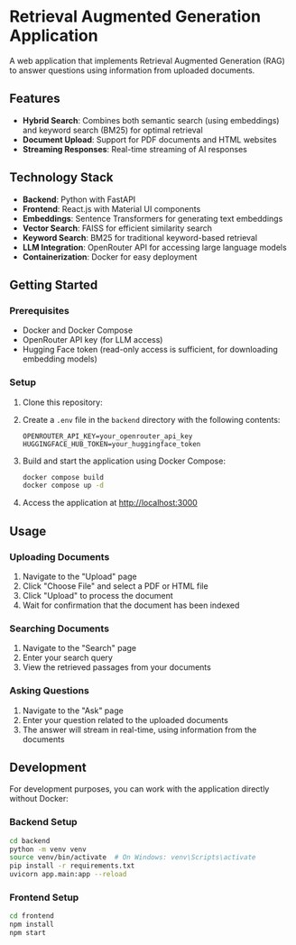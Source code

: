 # Retrieval Augmented Generation Application

A web application that implements Retrieval Augmented Generation (RAG) to answer questions using information from uploaded documents.

## Features

- **Hybrid Search**: Combines both semantic search (using embeddings) and keyword search (BM25) for optimal retrieval
- **Document Upload**: Support for PDF documents and HTML websites
- **Streaming Responses**: Real-time streaming of AI responses

## Technology Stack

- **Backend**: Python with FastAPI
- **Frontend**: React.js with Material UI components
- **Embeddings**: Sentence Transformers for generating text embeddings
- **Vector Search**: FAISS for efficient similarity search
- **Keyword Search**: BM25 for traditional keyword-based retrieval
- **LLM Integration**: OpenRouter API for accessing large language models
- **Containerization**: Docker for easy deployment

## Getting Started

### Prerequisites

- Docker and Docker Compose
- OpenRouter API key (for LLM access)
- Hugging Face token (read-only access is sufficient, for downloading embedding models)

### Setup

1. Clone this repository:

2. Create a `.env` file in the `backend` directory with the following contents:
   ```
   OPENROUTER_API_KEY=your_openrouter_api_key
   HUGGINGFACE_HUB_TOKEN=your_huggingface_token
   ```

3. Build and start the application using Docker Compose:
   ```bash
   docker compose build
   docker compose up -d
   ```

4. Access the application at [http://localhost:3000](http://localhost:3000)

## Usage

### Uploading Documents

1. Navigate to the "Upload" page
2. Click "Choose File" and select a PDF or HTML file
3. Click "Upload" to process the document
4. Wait for confirmation that the document has been indexed

### Searching Documents

1. Navigate to the "Search" page
2. Enter your search query
3. View the retrieved passages from your documents

### Asking Questions

1. Navigate to the "Ask" page
2. Enter your question related to the uploaded documents
3. The answer will stream in real-time, using information from the documents

## Development

For development purposes, you can work with the application directly without Docker:

### Backend Setup

```bash
cd backend
python -m venv venv
source venv/bin/activate  # On Windows: venv\Scripts\activate
pip install -r requirements.txt
uvicorn app.main:app --reload
```

### Frontend Setup

```bash
cd frontend
npm install
npm start
```
